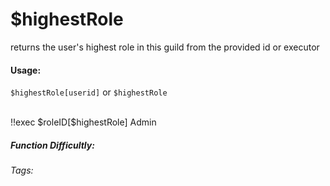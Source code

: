 # $highestRole
returns the user's highest role in this guild from the provided id or executor

#### Usage: 
`$highestRole[userid]` or `$highestRole`


<br/>
<discord-messages>
	<discord-message :bot="false" role-color="#ffcc9a" author="Member">
		!!exec $roleID[$highestRole]
	</discord-message>
	<discord-message :bot="true" role-color="#0099ff" author="Custom Command" avatar="https://media.discordapp.net/avatars/725721249652670555/781224f90c3b841ba5b40678e032f74a.webp">
		Admin
	</discord-message>
</discord-messages>


##### Function Difficultly: <Badge type="tip" text="Easy" vertical="middle" /> 
###### Tags: <Badge type="tip" text="Role" vertical="middle" /> <Badge type="tip" text="get highest position" vertical="middle" /> <Badge type="tip" text="position" vertical="middle" />